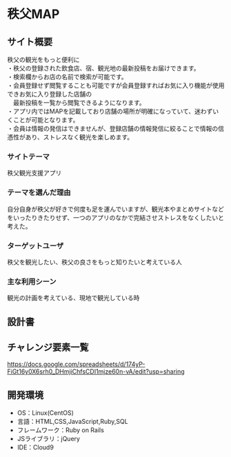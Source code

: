 # 秩父MAP

## サイト概要
秩父の観光をもっと便利に  
・秩父の登録された飲食店、宿、観光地の最新投稿をお届けできます。  
・検索欄からお店の名前で検索が可能です。  
・会員登録せず閲覧することも可能ですが会員登録すればお気に入り機能が使用できお気に入り登録した店舗の  
　最新投稿を一覧から閲覧できるようになります。  
・アプリ内ではMAPを記載しており店舗の場所が明確になっていて、迷わずいくことが可能となります。  
・会員は情報の発信はできませんが、登録店舗の情報発信に絞ることで情報の信憑性があり、ストレスなく観光を楽しめます。  

### サイトテーマ
秩父観光支援アプリ

### テーマを選んだ理由
自分自身が秩父が好きで何度も足を運んでいますが、観光本やまとめサイトなどをいったりきたりせず、一つのアプリのなかで完結させストレスをなくしたいと考えた。

### ターゲットユーザ
秩父を観光したい、秩父の良さをもっと知りたいと考えている人

### 主な利用シーン
観光の計画を考えている、現地で観光している時

## 設計書


## チャレンジ要素一覧
https://docs.google.com/spreadsheets/d/174yP-FiGt16y0X6srh0_DHmjiChfsCDI1mjze60n-vA/edit?usp=sharing

## 開発環境
- OS：Linux(CentOS)
- 言語：HTML,CSS,JavaScript,Ruby,SQL
- フレームワーク：Ruby on Rails
- JSライブラリ：jQuery
- IDE：Cloud9
